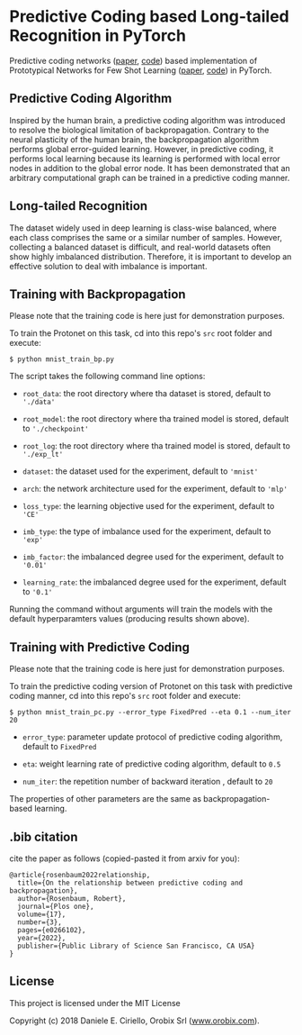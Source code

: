 # Predictive Coding based Long-tailed Recognition in PyTorch

Predictive coding networks ([paper](https://arxiv.org/abs/2106.13082), [code](https://github.com/RobertRosenbaum/Torch2PC)) based implementation of Prototypical Networks for Few Shot Learning ([paper](https://arxiv.org/abs/1703.05175), [code](https://github.com/orobix/Prototypical-Networks-for-Few-shot-Learning-PyTorch)) in PyTorch. 

## Predictive Coding Algorithm

Inspired by the human brain, a predictive coding algorithm was introduced to resolve the biological limitation of backpropagation. Contrary to the neural plasticity of the human brain, the backpropagation algorithm performs global error-guided learning. However, in predictive coding, it performs local learning because its learning is performed with local error nodes in addition to the global error node. It has been demonstrated that an arbitrary computational graph can be trained in a predictive coding manner.

## Long-tailed Recognition

The dataset widely used in deep learning is class-wise balanced, where each class comprises the same or a similar number of samples. However, collecting a balanced dataset is difficult, and real-world datasets often show highly imbalanced distribution. Therefore, it is important to develop an effective solution to deal with imbalance is important.

## Training with Backpropagation

Please note that the training code is here just for demonstration purposes. 

To train the Protonet on this task, cd into this repo's `src` root folder and execute:

    $ python mnist_train_bp.py

The script takes the following command line options:

- `root_data`: the root directory where tha dataset is stored, default to `'./data'`

- `root_model`: the root directory where tha trained model is stored, default to `'./checkpoint'`

- `root_log`: the root directory where tha trained model is stored, default to `'./exp_lt'`

- `dataset`: the dataset used for the experiment, default to `'mnist'`

- `arch`: the network architecture used for the experiment, default to `'mlp'`

- `loss_type`: the learning objective used for the experiment, default to `'CE'`

- `imb_type`: the type of imbalance used for the experiment, default to `'exp'`

- `imb_factor`: the imbalanced degree used for the experiment, default to `'0.01'`

- `learning_rate`: the imbalanced degree used for the experiment, default to `'0.1'`

Running the command without arguments will train the models with the default hyperparamters values (producing results shown above).



## Training with Predictive Coding

Please note that the training code is here just for demonstration purposes. 

To train the predictive coding version of Protonet on this task with predictive coding manner, cd into this repo's `src` root folder and execute:

    $ python mnist_train_pc.py --error_type FixedPred --eta 0.1 --num_iter 20

- `error_type`: parameter update protocol of predictive coding algorithm, default to `FixedPred`

- `eta`: weight learning rate of predictive coding algorithm, default to `0.5`

- `num_iter`: the repetition number of backward iteration , default to `20`

The properties of other parameters are the same as backpropagation-based learning.


## .bib citation
cite the paper as follows (copied-pasted it from arxiv for you):
    
    @article{rosenbaum2022relationship,
      title={On the relationship between predictive coding and backpropagation},
      author={Rosenbaum, Robert},
      journal={Plos one},
      volume={17},
      number={3},
      pages={e0266102},
      year={2022},
      publisher={Public Library of Science San Francisco, CA USA}
    }


## License

This project is licensed under the MIT License

Copyright (c) 2018 Daniele E. Ciriello, Orobix Srl (www.orobix.com).